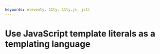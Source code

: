 ```yaml
---
keywords: eleventy, 11ty, 11ty.js, jstl
---
```


# Use JavaScript template literals as a templating language
